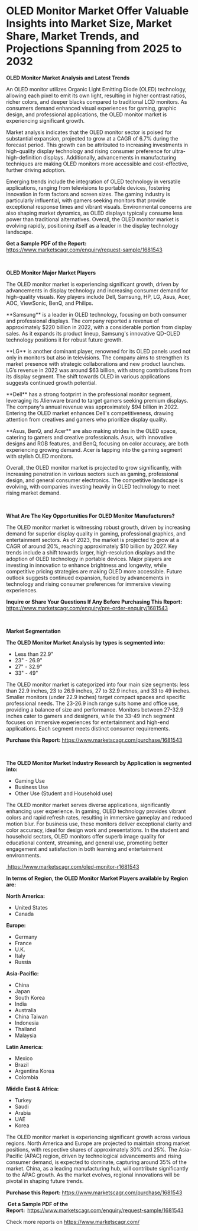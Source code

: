 <p><h1>OLED Monitor Market Offer Valuable Insights into Market Size, Market Share, Market Trends, and Projections Spanning from 2025 to 2032</h1></p><p><strong>OLED Monitor Market Analysis and Latest Trends</strong></p>
<p><p>An OLED monitor utilizes Organic Light Emitting Diode (OLED) technology, allowing each pixel to emit its own light, resulting in higher contrast ratios, richer colors, and deeper blacks compared to traditional LCD monitors. As consumers demand enhanced visual experiences for gaming, graphic design, and professional applications, the OLED monitor market is experiencing significant growth.</p><p>Market analysis indicates that the OLED monitor sector is poised for substantial expansion, projected to grow at a CAGR of 6.7% during the forecast period. This growth can be attributed to increasing investments in high-quality display technology and rising consumer preference for ultra-high-definition displays. Additionally, advancements in manufacturing techniques are making OLED monitors more accessible and cost-effective, further driving adoption.</p><p>Emerging trends include the integration of OLED technology in versatile applications, ranging from televisions to portable devices, fostering innovation in form factors and screen sizes. The gaming industry is particularly influential, with gamers seeking monitors that provide exceptional response times and vibrant visuals. Environmental concerns are also shaping market dynamics, as OLED displays typically consume less power than traditional alternatives. Overall, the OLED monitor market is evolving rapidly, positioning itself as a leader in the display technology landscape.</p></p>
<p><strong>Get a Sample PDF of the Report:&nbsp;</strong> <a href="https://www.marketscagr.com/enquiry/request-sample/1681543?utm_campaign=3368&utm_medium=2&utm_source=Github&utm_content=ia&utm_term=06042025&utm_id=oled-monitor">https://www.marketscagr.com/enquiry/request-sample/1681543</a></p>
<p>&nbsp;</p>
<p><strong>OLED Monitor Major Market Players</strong></p>
<p><p>The OLED monitor market is experiencing significant growth, driven by advancements in display technology and increasing consumer demand for high-quality visuals. Key players include Dell, Samsung, HP, LG, Asus, Acer, AOC, ViewSonic, BenQ, and Philips.</p><p>**Samsung** is a leader in OLED technology, focusing on both consumer and professional displays. The company reported a revenue of approximately $220 billion in 2022, with a considerable portion from display sales. As it expands its product lineup, Samsung's innovative QD-OLED technology positions it for robust future growth.</p><p>**LG** is another dominant player, renowned for its OLED panels used not only in monitors but also in televisions. The company aims to strengthen its market presence with strategic collaborations and new product launches. LG’s revenue in 2022 was around $63 billion, with strong contributions from its display segment. The shift towards OLED in various applications suggests continued growth potential.</p><p>**Dell** has a strong footprint in the professional monitor segment, leveraging its Alienware brand to target gamers seeking premium displays. The company's annual revenue was approximately $94 billion in 2022. Entering the OLED market enhances Dell's competitiveness, drawing attention from creatives and gamers who prioritize display quality.</p><p>**Asus, BenQ, and Acer** are also making strides in the OLED space, catering to gamers and creative professionals. Asus, with innovative designs and RGB features, and BenQ, focusing on color accuracy, are both experiencing growing demand. Acer is tapping into the gaming segment with stylish OLED monitors.</p><p>Overall, the OLED monitor market is projected to grow significantly, with increasing penetration in various sectors such as gaming, professional design, and general consumer electronics. The competitive landscape is evolving, with companies investing heavily in OLED technology to meet rising market demand.</p></p>
<p>&nbsp;</p>
<p><strong>What Are The Key Opportunities For OLED Monitor Manufacturers?</strong></p>
<p><p>The OLED monitor market is witnessing robust growth, driven by increasing demand for superior display quality in gaming, professional graphics, and entertainment sectors. As of 2023, the market is projected to grow at a CAGR of around 20%, reaching approximately $10 billion by 2027. Key trends include a shift towards larger, high-resolution displays and the adoption of OLED technology in portable devices. Major players are investing in innovation to enhance brightness and longevity, while competitive pricing strategies are making OLED more accessible. Future outlook suggests continued expansion, fueled by advancements in technology and rising consumer preferences for immersive viewing experiences.</p></p>
<p><strong>Inquire or Share Your Questions If Any Before Purchasing This Report:</strong> <a href="https://www.marketscagr.com/enquiry/pre-order-enquiry/1681543?utm_campaign=3368&utm_medium=2&utm_source=Github&utm_content=ia&utm_term=06042025&utm_id=oled-monitor">https://www.marketscagr.com/enquiry/pre-order-enquiry/1681543</a></p>
<p>&nbsp;</p>
<p><strong>Market Segmentation</strong></p>
<p><strong>The OLED Monitor Market Analysis by types is segmented into:</strong></p>
<p><ul><li>Less than 22.9"</li><li>23" - 26.9"</li><li>27" - 32.9"</li><li>33" - 49"</li></ul></p>
<p><p>The OLED monitor market is categorized into four main size segments: less than 22.9 inches, 23 to 26.9 inches, 27 to 32.9 inches, and 33 to 49 inches. Smaller monitors (under 22.9 inches) target compact spaces and specific professional needs. The 23-26.9 inch range suits home and office use, providing a balance of size and performance. Monitors between 27-32.9 inches cater to gamers and designers, while the 33-49 inch segment focuses on immersive experiences for entertainment and high-end applications. Each segment meets distinct consumer requirements.</p></p>
<p><strong>Purchase this Report:&nbsp;</strong><a href="https://www.marketscagr.com/purchase/1681543?utm_campaign=3368&utm_medium=2&utm_source=Github&utm_content=ia&utm_term=06042025&utm_id=oled-monitor">https://www.marketscagr.com/purchase/1681543</a></p>
<p>&nbsp;</p>
<p><strong>The OLED Monitor Market Industry Research by Application is segmented into:</strong></p>
<p><ul><li>Gaming Use</li><li>Business Use</li><li>Other Use (Student and Household use)</li></ul></p>
<p><p>The OLED monitor market serves diverse applications, significantly enhancing user experience. In gaming, OLED technology provides vibrant colors and rapid refresh rates, resulting in immersive gameplay and reduced motion blur. For business use, these monitors deliver exceptional clarity and color accuracy, ideal for design work and presentations. In the student and household sectors, OLED monitors offer superb image quality for educational content, streaming, and general use, promoting better engagement and satisfaction in both learning and entertainment environments.</p></p>
<p><a href="https://www.marketscagr.com/oled-monitor-r1681543?utm_campaign=3368&utm_medium=2&utm_source=Github&utm_content=ia&utm_term=06042025&utm_id=oled-monitor">&nbsp;https://www.marketscagr.com/oled-monitor-r1681543</a></p>
<p><strong>In terms of Region, the OLED Monitor Market Players available by Region are:</strong></p>
<p>
    <p> <strong> North America: </strong>
        <ul>
            <li>United States</li>
            <li>Canada</li>
        </ul>
        </p> 
    <p> <strong> Europe: </strong>
        <ul>
            <li>Germany</li>
            <li>France</li>
            <li>U.K.</li>
            <li>Italy</li>
            <li>Russia</li>
        </ul>
        </p> 
    <p> <strong> Asia-Pacific: </strong>
        <ul>
            <li>China</li>
            <li>Japan</li>
            <li>South Korea</li>
            <li>India</li>
            <li>Australia</li>
            <li>China Taiwan</li>
            <li>Indonesia</li>
            <li>Thailand</li>
            <li>Malaysia</li>
        </ul>
        </p> 
    <p> <strong> Latin America: </strong>
        <ul>
            <li>Mexico</li>
            <li>Brazil</li>
            <li>Argentina Korea</li>
            <li>Colombia</li>
        </ul>
        </p> 
    <p> <strong> Middle East & Africa: </strong>
        <ul>
            <li>Turkey</li>
            <li>Saudi</li>
            <li>Arabia</li>
            <li>UAE</li>
            <li>Korea</li>
        </ul>
    </p>
    </p>
<p><p>The OLED monitor market is experiencing significant growth across various regions. North America and Europe are projected to maintain strong market positions, with respective shares of approximately 30% and 25%. The Asia-Pacific (APAC) region, driven by technological advancements and rising consumer demand, is expected to dominate, capturing around 35% of the market. China, as a leading manufacturing hub, will contribute significantly to the APAC growth. As the market evolves, regional innovations will be pivotal in shaping future trends.</p></p>
<p><strong>Purchase this Report: </strong><a href="https://www.marketscagr.com/purchase/1681543?utm_campaign=3368&utm_medium=2&utm_source=Github&utm_content=ia&utm_term=06042025&utm_id=oled-monitor">https://www.marketscagr.com/purchase/1681543</a></p>
<p>&nbsp;<strong>Get a Sample PDF of the Report:&nbsp;&nbsp;</strong><a href="https://www.marketscagr.com/enquiry/request-sample/1681543?utm_campaign=3368&utm_medium=2&utm_source=Github&utm_content=ia&utm_term=06042025&utm_id=oled-monitor">https://www.marketscagr.com/enquiry/request-sample/1681543</a></p>
<p><strong></strong></p>
<p>Check more reports on <a href="https://www.marketscagr.com/?utm_campaign=3368&utm_medium=2&utm_source=Github&utm_content=ia&utm_term=06042025&utm_id=oled-monitor">https://www.marketscagr.com/</a></p>